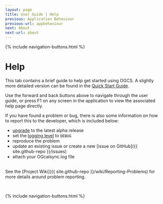 ```yaml
---
layout: page
title: User Guide | Help
previous: Application Behaviour
previous-url: appbehaviour
next: About
next-url: about
---
```

{% include navigation-buttons.html %}

# Help

This tab contains a brief guide to help get started using OGCS. A slightly more detailed version can be found in the [Quick Start Guide](quickstart).

Use the forward and back buttons above to navigate through the user guide, or press F1 on any screen in the application to view the associated help page directly.

If you have found a problem or bug, there is also some information on how to report this to the developer, which is included below:
* [upgrade](https://github.com/phw198/OutlookGoogleCalendarSync/wiki/Upgrading) to the latest alpha release
* set the [logging level](appbehaviour#logging) to `DEBUG`
* reproduce the problem
* update an existing issue or create a new [issue on GitHub]({{ site.github-repo }}/issues)
* attach your OGcalsync.log file

<br/>
See the [Project Wiki]({{ site.github-repo }}/wiki/Reporting-Problems) for more details around problem reporting.


<p>&nbsp;</p>
{% include navigation-buttons.html %}
<p>&nbsp;</p>
